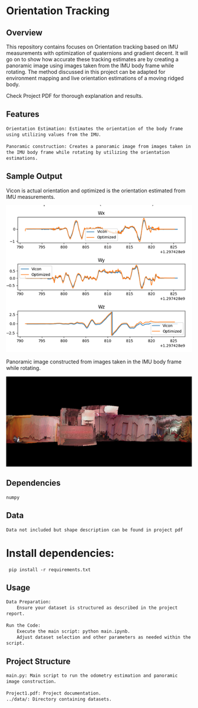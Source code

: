 # Orientation Tracking
## Overview

This repository contains focuses on Orientation tracking based on IMU measurements with optimization of 
quaternions and gradient decent. It will go on to show how accurate these tracking 
estimates are by creating a panoramic image using images taken from the IMU body 
frame while rotating. The method discussed in this project can be adapted for 
environment mapping and live orientation estimations of a moving ridged body.

Check Project PDF for thorough explanation and results. 
## Features

    Orientation Estimation: Estimates the orientation of the body frame using utilizing values from the IMU.

    Panoramic construction: Creates a panoramic image from images taken in the IMU body frame while rotating by utilizing the orientation estimations.
## Sample Output

Vicon is actual orientation and optimized is the orientation estimated from IMU measurements.

![](./image2.png)

Panoramic image constructed from images taken in the IMU body frame while rotating.

![](./image.png)       
   
## Dependencies

    numpy

## Data 

    Data not included but shape description can be found in project pdf 

# Install dependencies:


     pip install -r requirements.txt




## Usage

    Data Preparation:
        Ensure your dataset is structured as described in the project report.

    Run the Code:
        Execute the main script: python main.ipynb.
        Adjust dataset selection and other parameters as needed within the script.

## Project Structure

    main.py: Main script to run the odometry estimation and panoramic image construction.

    Project1.pdf: Project documentation.
    ../data/: Directory containing datasets.
    




